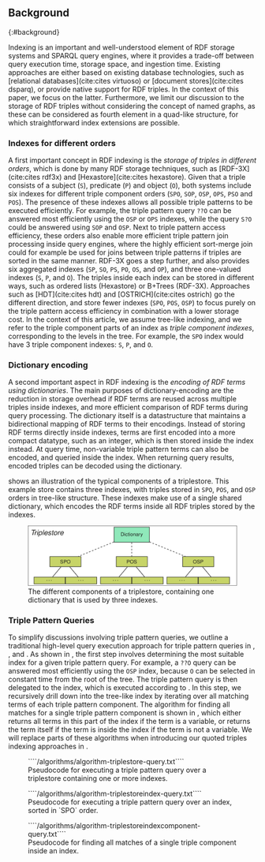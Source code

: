 ## Background
{:#background}

Indexing is an important and well-understood element of RDF storage systems and SPARQL query engines,
where it provides a trade-off between query execution time, storage space, and ingestion time.
Existing approaches are either based on existing database technologies,
such as [relational databases](cite:cites virtuoso) or [document stores](cite:cites dsparq),
or provide native support for RDF triples.
In the context of this paper, we focus on the latter.
Furthermore, we limit our discussion to the storage of RDF triples
without considering the concept of named graphs,
as these can be considered as fourth element in a quad-like structure,
for which straightforward index extensions are possible.

### Indexes for different orders

A first important concept in RDF indexing is the *storage of triples in different orders*,
which is done by many RDF storage techniques, such as [RDF-3X](cite:cites rdf3x) and [Hexastore](cite:cites hexastore).
Given that a triple consists of
a subject (`S`), predicate (`P`) and object (`O`),
both systems include six indexes for different triple component orders (`SPO`, `SOP`, `OSP`, `OPS`, `PSO` and `POS`).
The presence of these indexes allows all possible triple patterns to be executed efficiently.
For example, the triple pattern query `??O` can be answered most efficiently using the `OSP` or `OPS` indexes,
while the query `S?O` could be answered using `SOP` and `OSP`.
Next to triple pattern access efficiency, these orders also enable more efficient triple pattern join processing inside query engines,
where the highly efficient sort-merge join could for example be used for joins between triple patterns if triples are sorted in the same manner.
RDF-3X goes a step further, and also provides six aggregated indexes (`SP`, `SO`, `PS`, `PO`, `OS`, and `OP`),
and three one-valued indexes (`S`, `P`, and `O`).
The triples inside each index can be stored in different ways, such as ordered lists (Hexastore) or B+Trees (RDF-3X).
Approaches such as [HDT](cite:cites hdt) and [OSTRICH](cite:cites ostrich) go the different direction,
and store fewer indexes (`SPO`, `POS`, `OSP`) to focus purely on the triple pattern access efficiency in combination with a lower storage cost.
In the context of this article, we assume tree-like indexing,
and we refer to the triple component parts of an index as *triple component indexes*, corresponding to the levels in the tree.
For example, the `SPO` index would have 3 triple component indexes: `S`, `P`, and `O`.

### Dictionary encoding

A second important aspect in RDF indexing is the *encoding of RDF terms using dictionaries*.
The main purposes of dictionary-encoding are the reduction in storage overhead if RDF terms are reused across multiple triples inside indexes,
and more efficient comparison of RDF terms during query processing.
The dictionary itself is a datastructure that maintains a bidirectional mapping of RDF terms to their encodings.
Instead of storing RDF terms directly inside indexes, terms are first encoded into a more compact datatype, such as an integer,
which is then stored inside the index instead.
At query time, non-variable triple pattern terms can also be encoded, and queried inside the index.
When returning query results, encoded triples can be decoded using the dictionary.

[](#figure-background-triplestore) shows an illustration of the typical components of a triplestore.
This example store contains three indexes, with triples stored in `SPO`, `POS`, and `OSP` orders in tree-like structure.
These indexes make use of a single shared dictionary, which encodes the RDF terms inside all RDF triples stored by the indexes.

<figure id="figure-background-triplestore">
<img src="img/background-triplestore.svg" alt="[Components of a Triple Store]">
<figcaption markdown="block">
The different components of a triplestore, containing one dictionary that is used by three indexes.
</figcaption>
</figure>

### Triple Pattern Queries

To simplify discussions involving triple pattern queries,
we outline a traditional high-level query execution approach for triple pattern queries
in [](#algorithm-triplestore-query), [](#algorithm-triplestoreindex-query), and [](#algorithm-triplestoreindexcomponent-query).
As shown in [](#algorithm-triplestore-query), the first step involves determining the most suitable index for a given triple pattern query.
For example, a `??O` query can be answered most efficiently using the `OSP` index,
because `O` can be selected in constant time from the root of the tree.
The triple pattern query is then delegated to the index,
which is executed according to [](#algorithm-triplestoreindex-query).
In this step, we recursively drill down into the tree-like index by iterating over all matching terms of each triple pattern component.
The algorithm for finding all matches for a single triple pattern component is shown in [](#algorithm-triplestoreindexcomponent-query),
which either returns all terms in this part of the index if the term is a variable,
or returns the term itself if the term is inside the index if the term is not a variable.
We will replace parts of these algorithms when introducing our quoted triples indexing approaches in [](#approaches).

<figure id="algorithm-triplestore-query" class="algorithm">
````/algorithms/algorithm-triplestore-query.txt````
<figcaption markdown="block">
Pseudocode for executing a triple pattern query over a triplestore containing one or more indexes.
</figcaption>
</figure>

<figure id="algorithm-triplestoreindex-query" class="algorithm">
````/algorithms/algorithm-triplestoreindex-query.txt````
<figcaption markdown="block">
Pseudocode for executing a triple pattern query over an index, sorted in `SPO` order.
</figcaption>
</figure>

<figure id="algorithm-triplestoreindexcomponent-query" class="algorithm">
````/algorithms/algorithm-triplestoreindexcomponent-query.txt````
<figcaption markdown="block">
Pseudocode for finding all matches of a single triple component inside an index.
</figcaption>
</figure>
